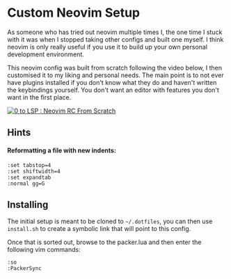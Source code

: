 # Custom Neovim Setup
As someone who has tried out neovim multiple times I, the one time I stuck with 
it was when I stopped taking other configs and built one myself. I think neovim
is only really useful if you use it to build up your own personal development
environment. 

This neovim config was built from scratch following the video below, I then 
customised it to my liking and personal needs. The main point is to not ever
have plugins installed if you don't know what they do and haven't written the 
keybindings yourself. You don't want an editor with features you don't want in
the first place.

[![0 to LSP : Neovim RC From Scratch](https://img.youtube.com/vi/w7i4amO_zaE/0.jpg)](https://www.youtube.com/watch?v=w7i4amO_zaE)

## Hints

#### Reformatting a file with new indents:
```vim
:set tabstop=4
:set shiftwidth=4
:set expandtab
:normal gg=G
```

## Installing

The initial setup is meant to be cloned to `~/.dotfiles`, you can then use `install.sh` to create
a symbolic link that will point to this config.

Once that is sorted out, browse to the packer.lua and then enter the following vim commands:

```vim
:so
:PackerSync
```
